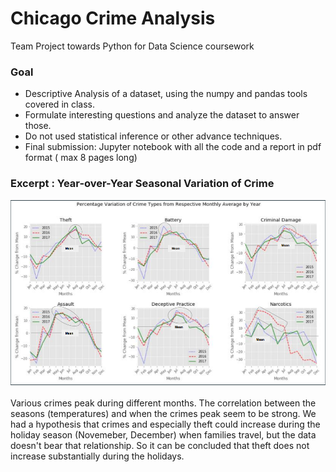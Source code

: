 # Chicago Crime Analysis
Team Project towards Python for Data Science coursework

### Goal 

- Descriptive Analysis of a dataset, using the numpy and pandas tools covered in class.
- Formulate interesting questions and analyze the dataset to answer those.  
- Do not used statistical inference or other advance techniques.
- Final submission: Jupyter notebook with all the code and a report in pdf format ( max 8 pages long)

### Excerpt : Year-over-Year Seasonal Variation of Crime 

 ![Alt text](crime_seasonal_variation.PNG) 
 <br> </br>
 Various crimes peak during different months.  The correlation between the seasons (temperatures) and when the crimes peak seem to be strong.  We had a hypothesis that crimes and especially theft could increase during the holiday season (Novemeber, December) when families travel, but the data doesn't bear that relationship.   So it can be concluded that theft does not increase substantially during the holidays.
 
